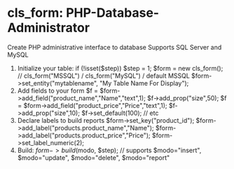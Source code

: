 # cls_form: PHP-Database-Administrator

Create PHP administrative interface to database
Supports SQL Server and MySQL
1. Initialize your table:
if (!isset($step)) $step = 1;
$form = new cls_form(); // cls_form("MSSQL") / cls_form("MySQL") / default MSSQL
$form->set_entity("mytablename", "My Table Name For Display");
2. Add fields to your form
$f = $form->add_field("product_name","Name","text",1);
$f->add_prop("size",50);
$f = $form->add_field("product_price","Price","text",1);
$f->add_prop("size",10);
$f->set_default(100);
// etc
3. Declare labels to build reports
$form->set_key("product_id");
$form->add_label("products.product_name","Name");
$form->add_label("products.product_price","Price");
$form->set_label_numeric(2);
4. Build:
$form->build($modo, $step); // supports $modo="insert", $modo="update", $modo="delete", $modo="report"
